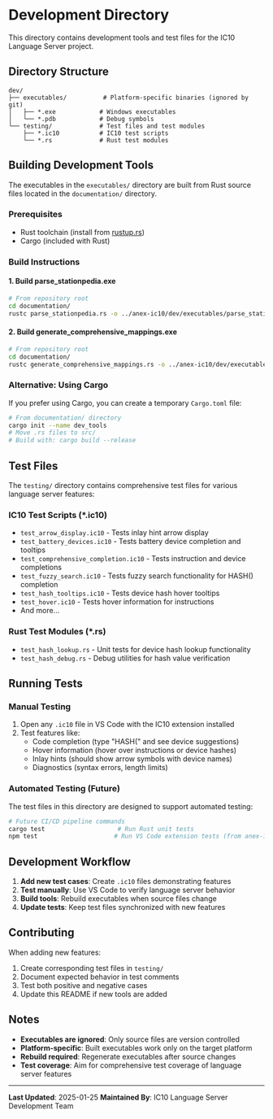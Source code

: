 # Development Directory

This directory contains development tools and test files for the IC10 Language Server project.

## Directory Structure

```
dev/
├── executables/          # Platform-specific binaries (ignored by git)
│   ├── *.exe            # Windows executables
│   └── *.pdb            # Debug symbols
└── testing/             # Test files and test modules
    ├── *.ic10           # IC10 test scripts
    └── *.rs             # Rust test modules
```

## Building Development Tools

The executables in the `executables/` directory are built from Rust source files located in the `documentation/` directory.

### Prerequisites

- Rust toolchain (install from [rustup.rs](https://rustup.rs/))
- Cargo (included with Rust)

### Build Instructions

#### 1. Build parse_stationpedia.exe
```bash
# From repository root
cd documentation/
rustc parse_stationpedia.rs -o ../anex-ic10/dev/executables/parse_stationpedia.exe
```

#### 2. Build generate_comprehensive_mappings.exe
```bash
# From repository root
cd documentation/
rustc generate_comprehensive_mappings.rs -o ../anex-ic10/dev/executables/generate_comprehensive_mappings.exe
```

### Alternative: Using Cargo
If you prefer using Cargo, you can create a temporary `Cargo.toml` file:

```bash
# From documentation/ directory
cargo init --name dev_tools
# Move .rs files to src/
# Build with: cargo build --release
```

## Test Files

The `testing/` directory contains comprehensive test files for various language server features:

### IC10 Test Scripts (*.ic10)
- `test_arrow_display.ic10` - Tests inlay hint arrow display
- `test_battery_devices.ic10` - Tests battery device completion and tooltips
- `test_comprehensive_completion.ic10` - Tests instruction and device completions
- `test_fuzzy_search.ic10` - Tests fuzzy search functionality for HASH() completion
- `test_hash_tooltips.ic10` - Tests device hash hover tooltips
- `test_hover.ic10` - Tests hover information for instructions
- And more...

### Rust Test Modules (*.rs)
- `test_hash_lookup.rs` - Unit tests for device hash lookup functionality
- `test_hash_debug.rs` - Debug utilities for hash value verification

## Running Tests

### Manual Testing
1. Open any `.ic10` file in VS Code with the IC10 extension installed
2. Test features like:
   - Code completion (type "HASH(" and see device suggestions)
   - Hover information (hover over instructions or device hashes)
   - Inlay hints (should show arrow symbols with device names)
   - Diagnostics (syntax errors, length limits)

### Automated Testing (Future)
The test files in this directory are designed to support automated testing:

```bash
# Future CI/CD pipeline commands
cargo test                    # Run Rust unit tests
npm test                     # Run VS Code extension tests (from anex-ic10-language-support/)
```

## Development Workflow

1. **Add new test cases**: Create `.ic10` files demonstrating features
2. **Test manually**: Use VS Code to verify language server behavior
3. **Build tools**: Rebuild executables when source files change
4. **Update tests**: Keep test files synchronized with new features

## Contributing

When adding new features:

1. Create corresponding test files in `testing/`
2. Document expected behavior in test comments
3. Test both positive and negative cases
4. Update this README if new tools are added

## Notes

- **Executables are ignored**: Only source files are version controlled
- **Platform-specific**: Built executables work only on the target platform
- **Rebuild required**: Regenerate executables after source changes
- **Test coverage**: Aim for comprehensive test coverage of language server features

---

**Last Updated**: 2025-01-25
**Maintained By**: IC10 Language Server Development Team